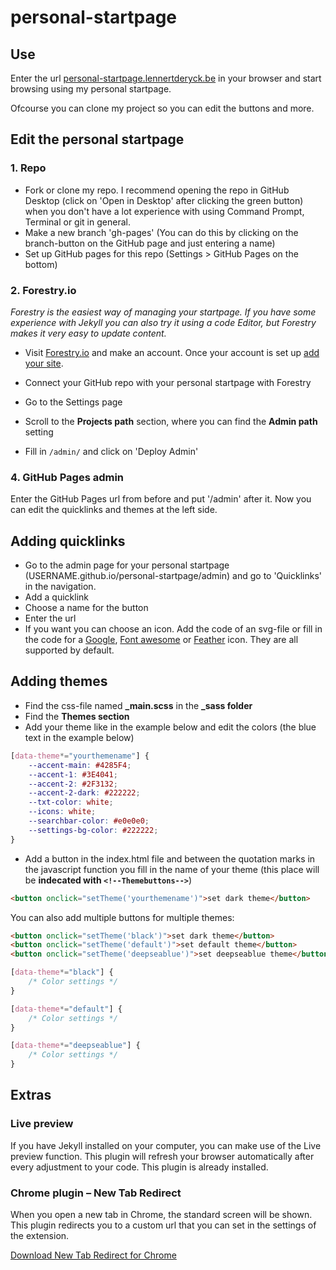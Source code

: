 # personal-startpage
## Use
Enter the url <a href="https://personal-startpage.lennertderyck.be" target="_blank" rel="noopener">personal-startpage.lennertderyck.be</a> in your browser and start browsing using my personal startpage.

Ofcourse you can clone my project so you can edit the buttons and more.

## Edit the personal startpage
### 1. Repo
- Fork or clone my repo. I recommend opening the repo in GitHub Desktop (click on 'Open in Desktop' after clicking the green button) when you don't have a lot experience with using Command Prompt, Terminal or git in general.
- Make a new branch 'gh-pages' (You can do this by clicking on the branch-button on the GitHub page and just entering a name)
- Set up GitHub pages for this repo (Settings > GitHub Pages on the bottom)

### 2. Forestry.io
*Forestry is the easiest way of managing your startpage. If you have some experience with Jekyll you can also try it using a code Editor, but Forestry makes it very easy to update content.*
- Visit <a href="https://forestry.io/signup" target="_blank" rel="noopener">Forestry.io</a> and make an account.
Once your account is set up <a href="https://app.forestry.io/dashboard/#/add-site" target="_blank" rel="noopener">add your site</a>.
- Connect your GitHub repo with your personal startpage with Forestry

- Go to the Settings page
- Scroll to the **Projects path** section, where you can find the **Admin path** setting
- Fill in ```/admin/``` and click on 'Deploy Admin'

### 4. GitHub Pages admin
Enter the GitHub Pages url from before and put '/admin' after it.
Now you can edit the quicklinks and themes at the left side.

## Adding quicklinks
- Go to the admin page for your personal startpage (USERNAME.github.io/personal-startpage/admin) and go to 'Quicklinks' in the navigation.
- Add a quicklink
- Choose a name for the button
- Enter the url
- If you want you can choose an icon. Add the code of an svg-file or fill in the code for a <a href="https://material.io/tools/icons/?icon=build&style=baseline" rel="noopener" target="_blank">Google</a>, <a href="https://fontawesome.com/icons?d=gallery&m=free" rel="noopener" target="_blank">Font awesome</a> or <a href="https://feathericons.com/" rel="noopener" target="_blank">Feather</a> icon. They are all supported by default.

## Adding themes
- Find the css-file named **_main.scss** in the **_sass folder**
- Find the **Themes section**
- Add your theme like in the example below and edit the colors (the blue text in the example below)
```css
[data-theme*="yourthemename"] {
    --accent-main: #4285F4;
    --accent-1: #3E4041;
    --accent-2: #2F3132;
    --accent-2-dark: #222222;
    --txt-color: white;
    --icons: white;
    --searchbar-color: #e0e0e0;
    --settings-bg-color: #222222;
}
```
- Add a button in the index.html file and between the quotation marks in the javascript function you fill in the name of your theme (this place will be **indecated with ```<!--Themebuttons-->```**)
```html
<button onclick="setTheme('yourthemename')">set dark theme</button>
```

You can also add multiple buttons for multiple themes:

```html
<button onclick="setTheme('black')">set dark theme</button>
<button onclick="setTheme('default')">set default theme</button>
<button onclick="setTheme('deepseablue')">set deepseablue theme</button>
```

```css
[data-theme*="black"] {
    /* Color settings */
}

[data-theme*="default"] {
    /* Color settings */
}

[data-theme*="deepseablue"] {
    /* Color settings */
}
```

## Extras
### Live preview
If you have Jekyll installed on your computer, you can make use of the Live preview function. This plugin will refresh your browser automatically after every adjustment to your code. This plugin is already installed.

### Chrome plugin – New Tab Redirect
When you open a new tab in Chrome, the standard screen will be shown. This plugin redirects you to a custom url that you can set in the settings of the extension.

<a href="https://chrome.google.com/webstore/detail/new-tab-redirect/icpgjfneehieebagbmdbhnlpiopdcmna" target="_blank" rel="noopener">Download New Tab Redirect for Chrome</a>
